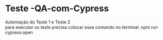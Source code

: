 # Teste -QA-com-Cypress
Automação do Teste 1 e Teste 2 <br>
para executar  os teste precisa  colocar esse comando no terminal: npm run cypress:open
